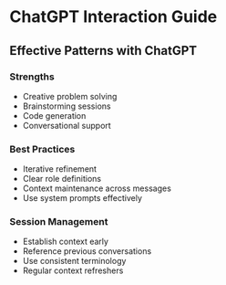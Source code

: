 # ChatGPT Interaction Guide

## Effective Patterns with ChatGPT

### Strengths
- Creative problem solving
- Brainstorming sessions
- Code generation
- Conversational support

### Best Practices
- Iterative refinement
- Clear role definitions
- Context maintenance across messages
- Use system prompts effectively

### Session Management
- Establish context early
- Reference previous conversations
- Use consistent terminology
- Regular context refreshers